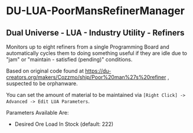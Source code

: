# DU-LUA-PoorMansRefinerManager
## Dual Universe - LUA - Industry Utility - Refiners

Monitors up to eight refiners from a single Programming Board and automatically cycles them to doing something useful if they are idle due to "jam" or "maintain - satisfied (pending)" conditions.

Based on original code found at https://du-creators.org/makers/Cozzmo/ship/Poor%20man%27s%20refiner , suspected to be orphanware.

You can set the amount of material to be maintained via `[Right Click] -> Advanced -> Edit LUA Parameters`.

Parameters Available Are:

  * Desired Ore Load In Stock (default: 222)
